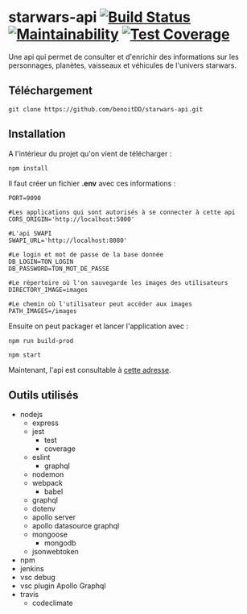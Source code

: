 # starwars-api [![Build Status](https://travis-ci.org/benoitDD/starwars-api.svg?branch=master)](https://travis-ci.org/benoitDD/starwars-api) [![Maintainability](https://api.codeclimate.com/v1/badges/f9ac6fbb7e9dddfb5598/maintainability)](https://codeclimate.com/github/benoitDD/starwars-api/maintainability) [![Test Coverage](https://api.codeclimate.com/v1/badges/f9ac6fbb7e9dddfb5598/test_coverage)](https://codeclimate.com/github/benoitDD/starwars-api/test_coverage)
Une api qui permet de consulter et d'enrichir des informations sur les personnages, planètes, vaisseaux et véhicules de l'univers starwars.

## Téléchargement

`git clone https://github.com/benoitDD/starwars-api.git`

## Installation

A l'intérieur du projet qu'on vient de télécharger :

`npm install`

Il faut créer un fichier **.env** avec ces informations :

```
PORT=9090

#Les applications qui sont autorisés à se connecter à cette api
CORS_ORIGIN='http://localhost:5000'

#L'api SWAPI
SWAPI_URL='http://localhost:8080'

#Le login et mot de passe de la base donnée
DB_LOGIN=TON_LOGIN
DB_PASSWORD=TON_MOT_DE_PASSE

#Le répertoire où l'on sauvegarde les images des utilisateurs
DIRECTORY_IMAGE=images

#Le chemin où l'utilisateur peut accéder aux images
PATH_IMAGES=/images
```

Ensuite on peut packager et lancer l'application avec :

`npm run build-prod`

`npm start`

Maintenant, l'api est consultable à [cette adresse](http://localhost:9090).

## Outils utilisés

* nodejs
  * express
  * jest
    * test
    * coverage
  * eslint
    * graphql
  * nodemon
  * webpack
    * babel
  * graphql
  * dotenv
  * apollo server
  * apollo datasource graphql
  * mongoose
    * mongodb
  * jsonwebtoken
* npm
* jenkins
* vsc debug
* vsc plugin Apollo Graphql
* travis
  * codeclimate


